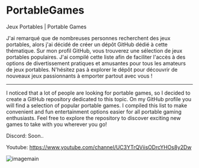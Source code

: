 # PortableGames
Jeux Portables | Portable Games

J'ai remarqué que de nombreuses personnes recherchent des jeux portables, alors j'ai décidé de créer un dépôt GitHub dédié à cette thématique. Sur mon profil GitHub, vous trouverez une sélection de jeux portables populaires. J'ai compilé cette liste afin de faciliter l'accès à des options de divertissement pratiques et amusantes pour tous les amateurs de jeux portables. N'hésitez pas à explorer le dépôt pour découvrir de nouveaux jeux passionnants à emporter partout avec vous !
___________________________________________________________________________________________________________________________________________
I noticed that a lot of people are looking for portable games, so I decided to create a GitHub repository dedicated to this topic. On my GitHub profile you will find a selection of popular portable games. I compiled this list to make convenient and fun entertainment options easier for all portable gaming enthusiasts. Feel free to explore the repository to discover exciting new games to take with you wherever you go!

Discord: Soon..

Youtube: https://www.youtube.com/channel/UC3YTrQViisODrcYHOs8y2Dw

![imagemain](https://github.com/DeuxWatts/PortableGames/assets/76021098/5bb9740f-c43b-4ee1-ba85-0832ec07ec8a)


